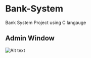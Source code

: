 # Bank-System
Bank System Project using C langauge 
## Admin Window 
![Alt text](D:\codeforces/Admin.png)
